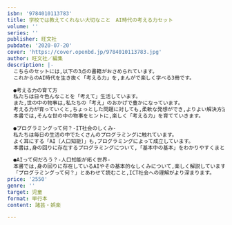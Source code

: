 ```yaml
---
isbn: '9784010113783'
title: 学校では教えてくれない大切なこと　AI時代の考える力セット
volume: ''
series: ''
publisher: 旺文社
pubdate: '2020-07-20'
cover: 'https://cover.openbd.jp/9784010113783.jpg'
author: 旺文社／編集
description: |-
  こちらのセットには,以下の3点の書籍がおさめられています。
  これからのAI時代を生き抜く「考える力」を,まんがで楽しく学べる3冊です。

  ●考える力の育て方
  私たちは日々色んなことを「考えて」生活しています。
  また,世の中の物事は,私たちの「考え」のおかげで豊かになっています。
  考える力が育っていくと,ちょっとした問題に対しても,柔軟な発想ができ,よりよい解決方法につながったりもします。
  本書では,そんな世の中の物事をヒントに,楽しく「考える力」を育てていきます。

  ●プログラミングって何？-IT社会のしくみ-
  私たちは毎日の生活の中でたくさんのプログラミングに触れています。
  よく耳にする「AI〔人口知能〕」も,プログラミングによって成立しています。
  本書は,身の回りに存在するプログラミングについて,「基本中の基本」をわかりやすくまとめています。 

  ●AIって何だろう？-人口知能が拓く世界-
  本書では,身の回りに存在しているAIやその基本的なしくみについて,楽しく解説しています。
  「プログラミングって何？」とあわせて読むこと,ICT社会への理解がより深まります。
price: '2550'
genre: ''
target: 児童
format: 単行本
content: 諸芸・娯楽

---
```


